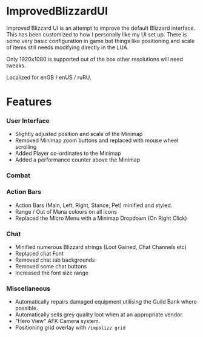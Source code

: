 ImprovedBlizzardUI
==================

Improved Blizzard UI is an attempt to improve the default Blizzard interface. This has been customized to how I personally like my UI set up. There is some very basic configuration in game but things like positioning and scale of items still needs modifying directly in the LUA.

Only 1920x1080 is supported out of the box other resolutions will need tweaks.

Localized for enGB / enUS / ruRU.

# Features

### User Interface

* Slightly adjusted position and scale of the Minimap
* Removed Minimap zoom buttons and replaced with mouse wheel scrolling
* Added Player co-ordinates to the Minimap
* Added a performance counter above the Minimap

### Combat

### Action Bars

* Action Bars (Main, Left, Right, Stance, Pet) minified and styled.
* Range / Out of Mana colours on all icons
* Replaced the Micro Menu with a Minimap Dropdown (On Right Click)

### Chat
* Minified numerous Blizzard strings (Loot Gained, Chat Channels etc)
* Replaced chat Font
* Removed chat tab backgrounds
* Removed some chat buttons
* Increased the font size range

### Miscellaneous

* Automatically repairs damaged equipment utilising the Guild Bank where possible.
* Automatically sells grey quality loot when at an appropriate vendor.
* "Hero View" AFK Camera system.
* Positioning grid overlay with `/impblizz grid`
